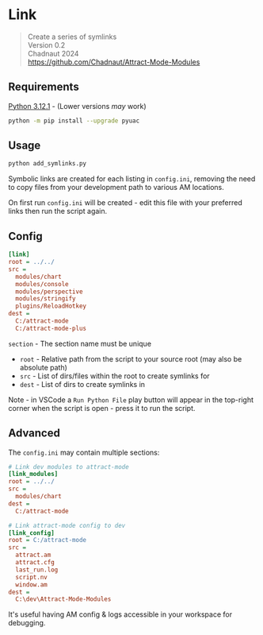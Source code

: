 # Link

> Create a series of symlinks  
> Version 0.2  
> Chadnaut 2024  
> https://github.com/Chadnaut/Attract-Mode-Modules

## Requirements

[Python 3.12.1](https://www.python.org/downloads/) - (Lower versions *may* work)

```sh
python -m pip install --upgrade pyuac
```

## Usage

```sh
python add_symlinks.py
```

Symbolic links are created for each listing in `config.ini`, removing the need to copy files from your development path to various AM locations.

On first run `config.ini` will be created - edit this file with your preferred links then run the script again.

## Config

```ini
[link]
root = ../../
src =
  modules/chart
  modules/console
  modules/perspective
  modules/stringify
  plugins/ReloadHotkey
dest =
  C:/attract-mode
  C:/attract-mode-plus
```

`section` - The section name must be unique
- `root` - Relative path from the script to your source root (may also be absolute path)
- `src` - List of dirs/files within the root to create symlinks for
- `dest` - List of dirs to create symlinks in

Note - in VSCode a `Run Python File` play button will appear in the top-right corner when the script is open - press it to run the script.

## Advanced

The `config.ini` may contain multiple sections:

```ini
# Link dev modules to attract-mode
[link_modules]
root = ../../
src =
  modules/chart
dest =
  C:/attract-mode

# Link attract-mode config to dev
[link_config]
root = C:/attract-mode
src =
  attract.am
  attract.cfg
  last_run.log
  script.nv
  window.am
dest =
  C:\dev\Attract-Mode-Modules
```

It's useful having AM config & logs accessible in your workspace for debugging.
